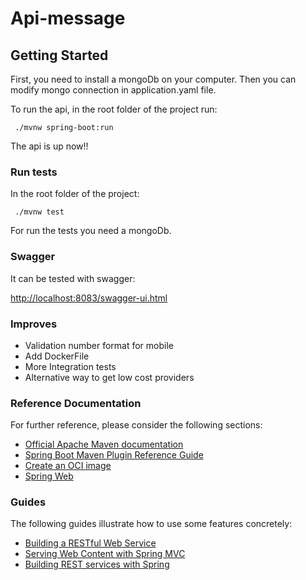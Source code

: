# Api-message

## Getting Started

First, you need to install a mongoDb on your computer. Then you can modify mongo connection in application.yaml file.

To run the api, in the root folder of the project run: 

```
 ./mvnw spring-boot:run
```

The api is up now!!  

### Run tests

In the root folder of the project: 

```
 ./mvnw test
```

For run the tests you need a mongoDb.


### Swagger

It can be tested with swagger:

[http://localhost:8083/swagger-ui.html](http://localhost:8083/swagger-ui.html)


### Improves

* Validation number format for mobile  
* Add DockerFile  
* More Integration tests 
* Alternative way to get low cost providers


### Reference Documentation
For further reference, please consider the following sections:

* [Official Apache Maven documentation](https://maven.apache.org/guides/index.html)
* [Spring Boot Maven Plugin Reference Guide](https://docs.spring.io/spring-boot/docs/2.3.0.RELEASE/maven-plugin/reference/html/)
* [Create an OCI image](https://docs.spring.io/spring-boot/docs/2.3.0.RELEASE/maven-plugin/reference/html/#build-image)
* [Spring Web](https://docs.spring.io/spring-boot/docs/2.3.0.RELEASE/reference/htmlsingle/#boot-features-developing-web-applications)

### Guides
The following guides illustrate how to use some features concretely:

* [Building a RESTful Web Service](https://spring.io/guides/gs/rest-service/)
* [Serving Web Content with Spring MVC](https://spring.io/guides/gs/serving-web-content/)
* [Building REST services with Spring](https://spring.io/guides/tutorials/bookmarks/)

